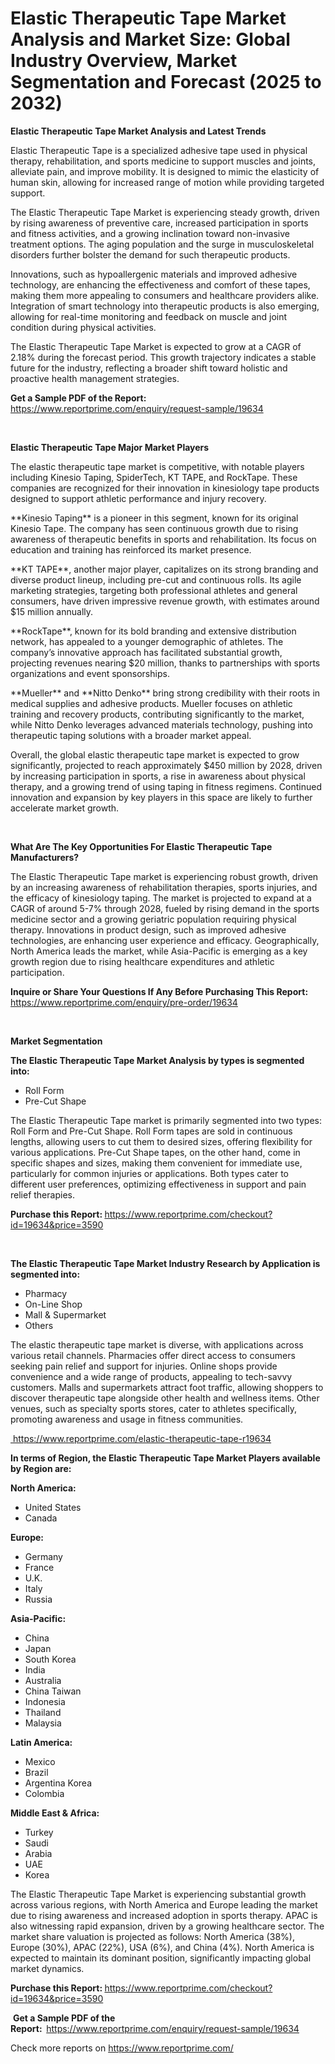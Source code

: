 <p><h1>Elastic Therapeutic Tape Market Analysis and Market Size: Global Industry Overview, Market Segmentation and Forecast (2025 to 2032)</h1></p><p><strong>Elastic Therapeutic Tape Market Analysis and Latest Trends</strong></p>
<p><p>Elastic Therapeutic Tape is a specialized adhesive tape used in physical therapy, rehabilitation, and sports medicine to support muscles and joints, alleviate pain, and improve mobility. It is designed to mimic the elasticity of human skin, allowing for increased range of motion while providing targeted support.</p><p>The Elastic Therapeutic Tape Market is experiencing steady growth, driven by rising awareness of preventive care, increased participation in sports and fitness activities, and a growing inclination toward non-invasive treatment options. The aging population and the surge in musculoskeletal disorders further bolster the demand for such therapeutic products. </p><p>Innovations, such as hypoallergenic materials and improved adhesive technology, are enhancing the effectiveness and comfort of these tapes, making them more appealing to consumers and healthcare providers alike. Integration of smart technology into therapeutic products is also emerging, allowing for real-time monitoring and feedback on muscle and joint condition during physical activities.</p><p>The Elastic Therapeutic Tape Market is expected to grow at a CAGR of 2.18% during the forecast period. This growth trajectory indicates a stable future for the industry, reflecting a broader shift toward holistic and proactive health management strategies.</p></p>
<p><strong>Get a Sample PDF of the Report:&nbsp;</strong> <a href="https://www.reportprime.com/enquiry/request-sample/19634?utm_campaign=3318&utm_medium=2&utm_source=Github&utm_content=ia&utm_term=20032025&utm_id=elastic-therapeutic-tape">https://www.reportprime.com/enquiry/request-sample/19634</a></p>
<p>&nbsp;</p>
<p><strong>Elastic Therapeutic Tape Major Market Players</strong></p>
<p><p>The elastic therapeutic tape market is competitive, with notable players including Kinesio Taping, SpiderTech, KT TAPE, and RockTape. These companies are recognized for their innovation in kinesiology tape products designed to support athletic performance and injury recovery.</p><p>**Kinesio Taping** is a pioneer in this segment, known for its original Kinesio Tape. The company has seen continuous growth due to rising awareness of therapeutic benefits in sports and rehabilitation. Its focus on education and training has reinforced its market presence.</p><p>**KT TAPE**, another major player, capitalizes on its strong branding and diverse product lineup, including pre-cut and continuous rolls. Its agile marketing strategies, targeting both professional athletes and general consumers, have driven impressive revenue growth, with estimates around $15 million annually.</p><p>**RockTape**, known for its bold branding and extensive distribution network, has appealed to a younger demographic of athletes. The company’s innovative approach has facilitated substantial growth, projecting revenues nearing $20 million, thanks to partnerships with sports organizations and event sponsorships.</p><p>**Mueller** and **Nitto Denko** bring strong credibility with their roots in medical supplies and adhesive products. Mueller focuses on athletic training and recovery products, contributing significantly to the market, while Nitto Denko leverages advanced materials technology, pushing into therapeutic taping solutions with a broader market appeal.</p><p>Overall, the global elastic therapeutic tape market is expected to grow significantly, projected to reach approximately $450 million by 2028, driven by increasing participation in sports, a rise in awareness about physical therapy, and a growing trend of using taping in fitness regimens. Continued innovation and expansion by key players in this space are likely to further accelerate market growth.</p></p>
<p>&nbsp;</p>
<p><strong>What Are The Key Opportunities For Elastic Therapeutic Tape Manufacturers?</strong></p>
<p><p>The Elastic Therapeutic Tape market is experiencing robust growth, driven by an increasing awareness of rehabilitation therapies, sports injuries, and the efficacy of kinesiology taping. The market is projected to expand at a CAGR of around 5-7% through 2028, fueled by rising demand in the sports medicine sector and a growing geriatric population requiring physical therapy. Innovations in product design, such as improved adhesive technologies, are enhancing user experience and efficacy. Geographically, North America leads the market, while Asia-Pacific is emerging as a key growth region due to rising healthcare expenditures and athletic participation.</p></p>
<p><strong>Inquire or Share Your Questions If Any Before Purchasing This Report:</strong> <a href="https://www.reportprime.com/enquiry/pre-order/19634?utm_campaign=3318&utm_medium=2&utm_source=Github&utm_content=ia&utm_term=20032025&utm_id=elastic-therapeutic-tape">https://www.reportprime.com/enquiry/pre-order/19634</a></p>
<p>&nbsp;</p>
<p><strong>Market Segmentation</strong></p>
<p><strong>The Elastic Therapeutic Tape Market Analysis by types is segmented into:</strong></p>
<p><ul><li>Roll Form</li><li>Pre-Cut Shape</li></ul></p>
<p><p>The Elastic Therapeutic Tape market is primarily segmented into two types: Roll Form and Pre-Cut Shape. Roll Form tapes are sold in continuous lengths, allowing users to cut them to desired sizes, offering flexibility for various applications. Pre-Cut Shape tapes, on the other hand, come in specific shapes and sizes, making them convenient for immediate use, particularly for common injuries or applications. Both types cater to different user preferences, optimizing effectiveness in support and pain relief therapies.</p></p>
<p><strong>Purchase this Report:&nbsp;</strong><a href="https://www.reportprime.com/checkout?id=19634&price=3590&utm_campaign=3318&utm_medium=2&utm_source=Github&utm_content=ia&utm_term=20032025&utm_id=elastic-therapeutic-tape">https://www.reportprime.com/checkout?id=19634&price=3590</a></p>
<p>&nbsp;</p>
<p><strong>The Elastic Therapeutic Tape Market Industry Research by Application is segmented into:</strong></p>
<p><ul><li>Pharmacy</li><li>On-Line Shop</li><li>Mall & Supermarket</li><li>Others</li></ul></p>
<p><p>The elastic therapeutic tape market is diverse, with applications across various retail channels. Pharmacies offer direct access to consumers seeking pain relief and support for injuries. Online shops provide convenience and a wide range of products, appealing to tech-savvy customers. Malls and supermarkets attract foot traffic, allowing shoppers to discover therapeutic tape alongside other health and wellness items. Other venues, such as specialty sports stores, cater to athletes specifically, promoting awareness and usage in fitness communities.</p></p>
<p><a href="https://www.reportprime.com/elastic-therapeutic-tape-r19634?utm_campaign=3318&utm_medium=2&utm_source=Github&utm_content=ia&utm_term=20032025&utm_id=elastic-therapeutic-tape">&nbsp;https://www.reportprime.com/elastic-therapeutic-tape-r19634</a></p>
<p><strong>In terms of Region, the Elastic Therapeutic Tape Market Players available by Region are:</strong></p>
<p>
    <p> <strong> North America: </strong>
        <ul>
            <li>United States</li>
            <li>Canada</li>
        </ul>
        </p> 
    <p> <strong> Europe: </strong>
        <ul>
            <li>Germany</li>
            <li>France</li>
            <li>U.K.</li>
            <li>Italy</li>
            <li>Russia</li>
        </ul>
        </p> 
    <p> <strong> Asia-Pacific: </strong>
        <ul>
            <li>China</li>
            <li>Japan</li>
            <li>South Korea</li>
            <li>India</li>
            <li>Australia</li>
            <li>China Taiwan</li>
            <li>Indonesia</li>
            <li>Thailand</li>
            <li>Malaysia</li>
        </ul>
        </p> 
    <p> <strong> Latin America: </strong>
        <ul>
            <li>Mexico</li>
            <li>Brazil</li>
            <li>Argentina Korea</li>
            <li>Colombia</li>
        </ul>
        </p> 
    <p> <strong> Middle East & Africa: </strong>
        <ul>
            <li>Turkey</li>
            <li>Saudi</li>
            <li>Arabia</li>
            <li>UAE</li>
            <li>Korea</li>
        </ul>
    </p>
    </p>
<p><p>The Elastic Therapeutic Tape Market is experiencing substantial growth across various regions, with North America and Europe leading the market due to rising awareness and increased adoption in sports therapy. APAC is also witnessing rapid expansion, driven by a growing healthcare sector. The market share valuation is projected as follows: North America (38%), Europe (30%), APAC (22%), USA (6%), and China (4%). North America is expected to maintain its dominant position, significantly impacting global market dynamics.</p></p>
<p><strong>Purchase this Report: </strong><a href="https://www.reportprime.com/checkout?id=19634&price=3590&utm_campaign=3318&utm_medium=2&utm_source=Github&utm_content=ia&utm_term=20032025&utm_id=elastic-therapeutic-tape">https://www.reportprime.com/checkout?id=19634&price=3590</a></p>
<p>&nbsp;<strong>Get a Sample PDF of the Report:&nbsp;&nbsp;</strong><a href="https://www.reportprime.com/enquiry/request-sample/19634?utm_campaign=3318&utm_medium=2&utm_source=Github&utm_content=ia&utm_term=20032025&utm_id=elastic-therapeutic-tape">https://www.reportprime.com/enquiry/request-sample/19634</a></p>
<p><strong></strong></p>
<p>Check more reports on <a href="https://www.reportprime.com/?utm_campaign=3318&utm_medium=2&utm_source=Github&utm_content=ia&utm_term=20032025&utm_id=elastic-therapeutic-tape">https://www.reportprime.com/</a></p>